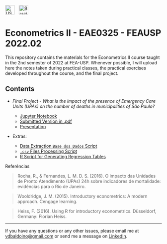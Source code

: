 <div style="display: flex; justify-content: space-between; align-items: center;">
   <div>
        <img src="https://upload.wikimedia.org/wikipedia/en/a/a4/Flag_of_the_United_States.svg" alt="US Flag" style="width:30px; height:auto;">
        <img src="https://upload.wikimedia.org/wikipedia/en/0/05/Flag_of_Brazil.svg" alt="Brazil Flag" style="width:30px; height:auto; margin-left: 10px;">
    </div> 
</div>

# Econometrics II - EAE0325 - FEAUSP 2022.02

This repository contains the materials for the Econometrics II course taught in the 2nd semester of 2022 at FEA-USP. Whenever possible, I will upload here the notes taken during practical classes, the practical exercises developed throughout the course, and the final project.

## Contents

- *Final Project - What is the impact of the presence of Emergency Care Units (UPAs) on the number of deaths in municipalities of São Paulo?*

   - [Jupyter Notebook](impacto-upas-sp-econometria-ii.ipynb)
   - [Submitted Version in .pdf](trabalho-impacto-upas-sp-econometria-ii.pdf)
   - [Presentation](apresentacao-impacto-das-upas-sp-econometria-ii.pdf)
   
- Extras:

   - [Data Extraction `Base dos Dados` Script](script-etl-impacto-upas-sp-econometria-ii.sql)
   - [`.csv` Files Processing Script](script-etl-impacto-upas-sp-econometria-ii.py)
   - [R Script for Generating Regression Tables](script-regressao-impacto-upas-sp-econometria-ii.R)


Referências

> Rocha, R., & Fernandes, L. M. D. S. (2016). O impacto das Unidades de Pronto Atendimento (UPAs) 24h sobre indicadores de mortalidade: evidências para o Rio de Janeiro.

> Wooldridge, J. M. (2015). Introductory econometrics: A modern approach. Cengage learning.

> Heiss, F. (2016). Using R for introductory econometrics. Düsseldorf, Germany: Florian Heiss.

*** 

If you have any questions or any other issues, please email me at [vdbaldoino@gmail.com](mailto:vdbaldoino@gmail.com?subject=Hi!%20I%20saw%20your%20GitHub!) or send me a message on [LinkedIn](https://www.linkedin.com/in/vitorbaldoino/).
